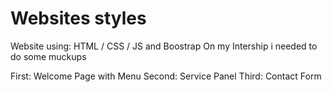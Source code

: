 # Websites styles

Website using: HTML / CSS / JS and Boostrap
On my Intership i needed to do some muckups

First: Welcome Page with Menu
Second: Service Panel
Third: Contact Form
